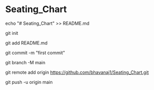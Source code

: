 # Seating_Chart

echo "# Seating_Chart" >> README.md

git init

git add README.md

git commit -m "first commit"

git branch -M main

git remote add origin https://github.com/bhavanaj1/Seating_Chart.git

git push -u origin main

